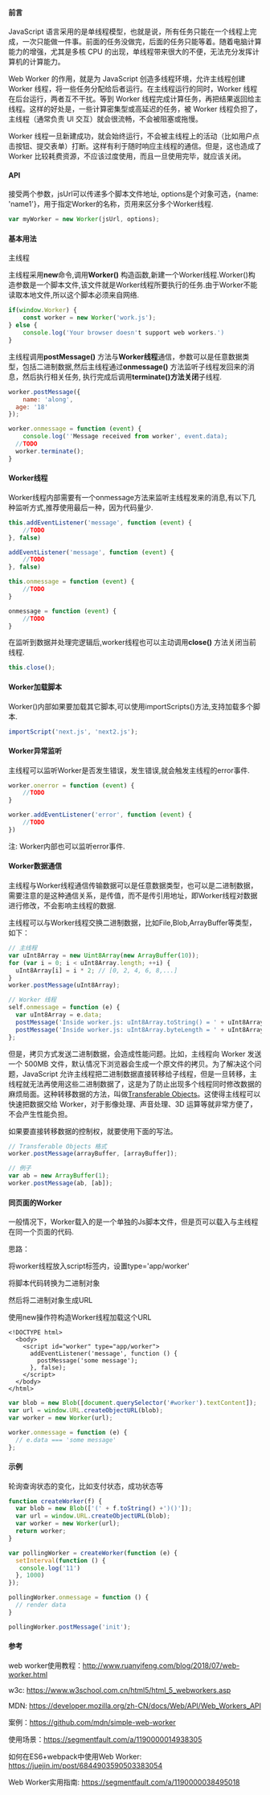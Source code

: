 #### 前言

JavaScript 语言采用的是单线程模型，也就是说，所有任务只能在一个线程上完成，一次只能做一件事。前面的任务没做完，后面的任务只能等着。随着电脑计算能力的增强，尤其是多核 CPU 的出现，单线程带来很大的不便，无法充分发挥计算机的计算能力。

Web Worker 的作用，就是为 JavaScript 创造多线程环境，允许主线程创建 Worker 线程，将一些任务分配给后者运行。在主线程运行的同时，Worker 线程在后台运行，两者互不干扰。等到 Worker 线程完成计算任务，再把结果返回给主线程。这样的好处是，一些计算密集型或高延迟的任务，被 Worker 线程负担了，主线程（通常负责 UI 交互）就会很流畅，不会被阻塞或拖慢。

Worker 线程一旦新建成功，就会始终运行，不会被主线程上的活动（比如用户点击按钮、提交表单）打断。这样有利于随时响应主线程的通信。但是，这也造成了 Worker 比较耗费资源，不应该过度使用，而且一旦使用完毕，就应该关闭。

#### API

接受两个参数，jsUrl可以传递多个脚本文件地址, options是个对象可选，{name: 'name1'}，用于指定Worker的名称，页用来区分多个Worker线程.

```js
var myWorker = new Worker(jsUrl, options);
```

#### 基本用法

主线程

主线程采用**new**命令,调用**Worker()** 构造函数,新建一个Worker线程.Worker()构造参数是一个脚本文件,该文件就是Worker线程所要执行的任务.由于Worker不能读取本地文件,所以这个脚本必须来自网络.

```js
if(window.Worker) {
	const worker = new Worker('work.js');
} else {
	console.log('Your browser doesn't support web workers.')
}
```

主线程调用**postMessage()** 方法与**Worker线程**通信，参数可以是任意数据类型，包括二进制数据,然后主线程通过**onmessage()** 方法监听子线程发回来的消息，然后执行相关任务, 执行完成后调用**terminate()方法关闭**子线程.

```js
worker.postMessage({
	name: 'along',
  age: '18'
});

worker.onmessage = function (event) {
	console.log(''Message received from worker', event.data);
  //TODO
  worker.terminate();
}
```

#### Worker线程

Worker线程内部需要有一个onmessage方法来监听主线程发来的消息,有以下几种监听方式,推荐使用最后一种，因为代码量少.

```js
this.addEventListener('message', function (event) {
	//TODO
}, false)

addEventListener('message', function (event) {
	//TODO
}, false)

this.onmessage = function (event) {
	//TODO
}

onmessage = function (event) {
	//TODO
}
```

在监听到数据并处理完逻辑后,worker线程也可以主动调用**close()** 方法关闭当前线程.

```js
this.close();
```

#### Worker加载脚本

Worker()内部如果要加载其它脚本,可以使用importScripts()方法,支持加载多个脚本.

```js
importScript('next.js', 'next2.js');
```

#### Worker异常监听

主线程可以监听Worker是否发生错误，发生错误,就会触发主线程的error事件.

```js
worker.onerror = function (event) {
	//TODO
}

worker.addEventListener('error', function (event) {
	//TODO
})
```

注: Worker内部也可以监听error事件.

#### Worker数据通信

主线程与Worker线程通信传输数据可以是任意数据类型，也可以是二进制数据，需要注意的是这种通信关系，是传值，而不是传引用地址，即Worker线程对数据进行修改，不会影响主线程的数据.

主线程可以与Worker线程交换二进制数据，比如File,Blob,ArrayBuffer等类型，如下：

```js
// 主线程
var uInt8Array = new Uint8Array(new ArrayBuffer(10));
for (var i = 0; i < uInt8Array.length; ++i) {
  uInt8Array[i] = i * 2; // [0, 2, 4, 6, 8,...]
}
worker.postMessage(uInt8Array);

// Worker 线程
self.onmessage = function (e) {
  var uInt8Array = e.data;
  postMessage('Inside worker.js: uInt8Array.toString() = ' + uInt8Array.toString());
  postMessage('Inside worker.js: uInt8Array.byteLength = ' + uInt8Array.byteLength);
};
```

但是，拷贝方式发送二进制数据，会造成性能问题。比如，主线程向 Worker 发送一个 500MB 文件，默认情况下浏览器会生成一个原文件的拷贝。为了解决这个问题，JavaScript 允许主线程把二进制数据直接转移给子线程，但是一旦转移，主线程就无法再使用这些二进制数据了，这是为了防止出现多个线程同时修改数据的麻烦局面。这种转移数据的方法，叫做[Transferable Objects](http://www.w3.org/html/wg/drafts/html/master/infrastructure.html#transferable-objects)。这使得主线程可以快速把数据交给 Worker，对于影像处理、声音处理、3D 运算等就非常方便了，不会产生性能负担。

如果要直接转移数据的控制权，就要使用下面的写法。

```js
// Transferable Objects 格式
worker.postMessage(arrayBuffer, [arrayBuffer]);

// 例子
var ab = new ArrayBuffer(1);
worker.postMessage(ab, [ab]);
```

#### 同页面的Worker

一般情况下，Worker载入的是一个单独的Js脚本文件，但是页可以载入与主线程在同一个页面的代码.

思路：

将worker线程放入script标签内，设置type='app/worker'

将脚本代码转换为二进制对象

然后将二进制对象生成URL

使用new操作符构造Worker线程加载这个URL

```
<!DOCTYPE html>
  <body>
    <script id="worker" type="app/worker">
      addEventListener('message', function () {
        postMessage('some message');
      }, false);
    </script>
  </body>
</html>
```

```js
var blob = new Blob([document.querySelector('#worker').textContent]);
var url = window.URL.createObjectURL(blob);
var worker = new Worker(url);

worker.onmessage = function (e) {
  // e.data === 'some message'
};
```

#### 示例

轮询查询状态的变化，比如支付状态，成功状态等

```js
function createWorker(f) {
  var blob = new Blob(['(' + f.toString() +')()']);
  var url = window.URL.createObjectURL(blob);
  var worker = new Worker(url);
  return worker;
}

var pollingWorker = createWorker(function (e) {
  setInterval(function () {
   console.log('11')
  }, 1000)
});

pollingWorker.onmessage = function () {
  // render data
}

pollingWorker.postMessage('init');
```

#### 参考

web worker使用教程：<http://www.ruanyifeng.com/blog/2018/07/web-worker.html>

w3c: <https://www.w3school.com.cn/html5/html_5_webworkers.asp>

MDN: <https://developer.mozilla.org/zh-CN/docs/Web/API/Web_Workers_API>

案例：<https://github.com/mdn/simple-web-worker>

使用场景：<https://segmentfault.com/a/1190000014938305>

如何在ES6+webpack中使用Web Worker: <https://juejin.im/post/6844903590503383054>

Web Worker实用指南: <https://segmentfault.com/a/1190000038495018>

####